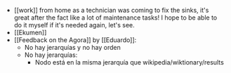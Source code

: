 - [[work]] from home as a technician was coming to fix the sinks, it's great after the fact like a lot of maintenance tasks! I hope to be able to do it myself if it's needed again, let's see.
- [[Ekumen]]
- [[Feedback on the Agora]] by [[Eduardo]]:
  - No hay jerarquías y no hay orden
  - No hay jerarquías:
    - Nodo está en la misma jerarquía que wikipedia/wiktionary/results
